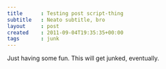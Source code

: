 ```yaml
---
title      : Testing post script-thing
subtitle   : Neato subtitle, bro
layout     : post
created    : 2011-09-04T19:35:35+00:00
tags       : junk
---
```

Just having some fun. This will get junked, eventually.
